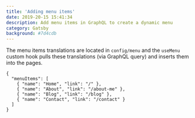 ```yaml
---
title: 'Adding menu items'
date: 2019-20-15 15:41:34
description: Add menu items in GraphQL to create a dynamic menu
category: Gatsby
background: #7d4cdb
---
```


The menu items translations are located in `config/menu` and the `useMenu` custom hook pulls these translations (via GraphQL query) and inserts them into the pages.  

```JS
{
  "menuItems": [
    { "name": "Home", "link": "/" },
    { "name": "About", "link": "/about-me" },
    { "name": "Blog", "link": "/blog" },
    { "name": "Contact", "link": "/contact" }
  ]
}
```